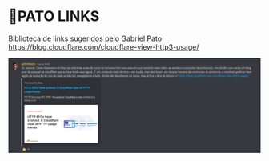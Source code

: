 # 🦆PATO LINKS

Biblioteca de links sugeridos pelo Gabriel Pato
https://blog.cloudflare.com/cloudflare-view-http3-usage/

![httpRFC.png](https://github.com/danielrdrigues/Bug-Ao-Bounty-Lib/blob/main/assets/patolinks/httpRFC.png)

